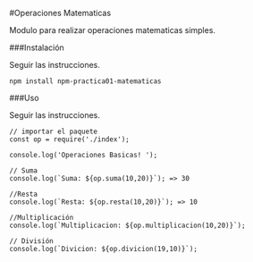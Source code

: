 #Operaciones Matematicas

Modulo para realizar operaciones matematicas simples. 

###Instalación 

Seguir las instrucciones.

```
npm install npm-practica01-matematicas
```
###Uso 

Seguir las instrucciones.

```
// importar el paquete
const op = require('./index');

console.log('Operaciones Basicas! ');

// Suma
console.log(`Suma: ${op.suma(10,20)}`); => 30

//Resta 
console.log(`Resta: ${op.resta(10,20)}`); => 10

//Multiplicación
console.log(`Multiplicacion: ${op.multiplicacion(10,20)}`);

// División
console.log(`Divicion: ${op.divicion(19,10)}`);
```
